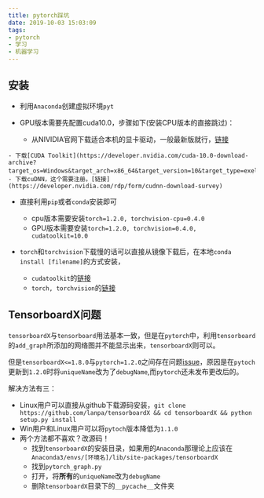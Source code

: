 ```yaml
---
title: pytorch踩坑
date: 2019-10-03 15:03:09
tags:
- pytorch
- 学习
- 机器学习
---
```

## 安装

- 利用`Anaconda`创建虚拟环境`pyt`

- GPU版本需要先配置cuda10.0，步骤如下(安装CPU版本的直接跳过)：
    - 从NIVIDIA官网下载适合本机的显卡驱动，一般最新版就行，[链接](https://www.nvidia.com/Download/index.aspx?lang=en-us)
<!--more-->
    - 下载[CUDA Toolkit](https://developer.nvidia.com/cuda-10.0-download-archive?target_os=Windows&target_arch=x86_64&target_version=10&target_type=exelocal)，
    - 下载cuDNN，这个需要注册。[链接](https://developer.nvidia.com/rdp/form/cudnn-download-survey)

- 直接利用`pip`或者`conda`安装即可
    - cpu版本需要安装`torch=1.2.0, torchvision-cpu=0.4.0`
    - GPU版本需要安装`torch=1.2.0, torchvision=0.4.0, cudatoolkit=10.0`

- `torch`和`torchvision`下载慢的话可以直接从镜像下载后，在本地`conda install [filename]`的方式安装，
    - `cudatoolkit`的[链接](https://mirrors.tuna.tsinghua.edu.cn/anaconda/pkgs/main/win-64/cudatoolkit-10.0.130-0.tar.bz2)
    - `torch, torchvision`的[链接](https://mirrors.tuna.tsinghua.edu.cn/anaconda/cloud/pytorch/)

## TensorboardX问题

`tensorboardX`与`tensorboard`用法基本一致，但是在`pytorch`中，利用`tensorboard`的`add_graph`所添加的网络图并不能显示出来，`tensorboardX`则可以。

但是`tensorboardX<=1.8.0`与`pytorch=1.2.0`之间存在问题[issue](https://github.com/lanpa/tensorboardX/issues/483)，原因是在`pytoch`更新到`1.2.0`时将`uniqueName`改为了`debugName`,而`pytorch`还未发布更改后的。

解决方法有三：
- Linux用户可以直接从github下载源码安装，`git clone https://github.com/lanpa/tensorboardX && cd tensorboardX && python setup.py install`
- Win用户和Linux用户可以将`pytoch`版本降低为`1.1.0`
- 两个方法都不喜欢？改源码！
    - 找到`tensorboardX`的安装目录，如果用的`Anaconda`那理论上应该在`Anaconda3/envs/[环境名]/lib/site-packages/tensorboardX`
    - 找到`pytorch_graph.py`
    - 打开，将**所有**的`uniqueName`改为`debugName`
    - 删除`tensorboardX`目录下的`__pycache__`文件夹
